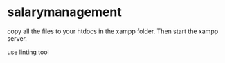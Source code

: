 # salarymanagement
copy all the files to your htdocs in the xampp folder. Then start the xampp server.
 
 use linting tool
